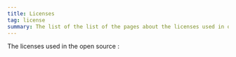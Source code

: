```yaml
---
title: Licenses
tag: license
summary: The list of the list of the pages about the licenses used in open source.
---
```


The licenses used in the open source :
